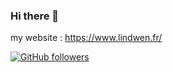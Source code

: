 ### Hi there 👋

my website : https://www.lindwen.fr/

[![GitHub followers](https://img.shields.io/github/followers/Lindwen?label=Follow&style=social)](https://github.com/AsynctaskCoffee/?tab=follow)
